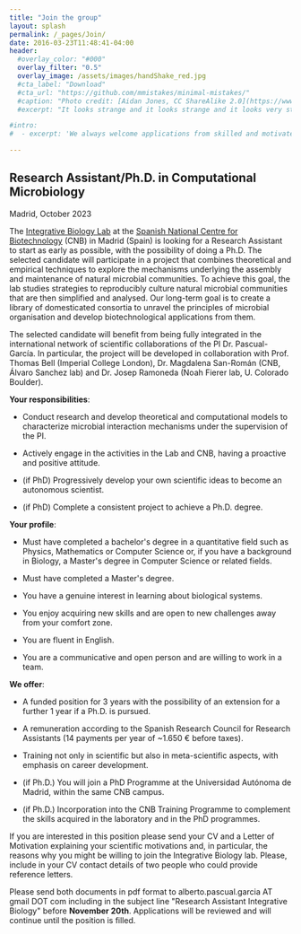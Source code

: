 ```yaml
---
title: "Join the group"
layout: splash
permalink: /_pages/Join/
date: 2016-03-23T11:48:41-04:00
header:
  #overlay_color: "#000"
  overlay_filter: "0.5"
  overlay_image: /assets/images/handShake_red.jpg
  #cta_label: "Download"
  #cta_url: "https://github.com/mmistakes/minimal-mistakes/"
  #caption: "Photo credit: [Aidan Jones, CC ShareAlike 2.0](https://www.flickr.com/photos/aidan_jones/3575000735)"
  #excerpt: "It looks strange and it looks strange and it looks very strange; and then suddenly it doesn't look strange at all and you can't understand what made it look strange in the first place. Gertrude Stein."

#intro: 
#  - excerpt: 'We al­ways wel­come ap­plic­a­tions from skilled and mo­tiv­ated people for PhD and PostDoc po­s­i­tions. Open positions will be announced [here](/_pages/Join). In the event that there is no vacancy for you at this time, we will always be open to discuss the possibility of supporting you to get your own funding through national (e.g. Juan de la Cierva or FPU fellowships) or international calls (e.g. Marie Curie, EMBO). If you are interested in joining our group, please send us your CV with a brief motivation letter describing your research interests and why you want to join our group. Since our group is multidisciplinary, describe briefly where your skills are, and where you want to improve.'

---
```


## Research Assistant/Ph.D. in Computational Microbiology

Madrid, October 2023

The [Integrative Biology Lab](https://apascualgarcia.github.io/) at the [Spanish National Centre for Biotechnology](https://www.cnb.csic.es/index.php/en/) (CNB) in Madrid (Spain) is looking for a Research Assistant to start as early as possible, with the possibility of doing a Ph.D. The selected candidate will participate in a project that combines theoretical and empirical techniques to explore the mechanisms underlying the assembly and maintenance of natural microbial communities. To achieve this goal, the lab studies strategies to reproducibly culture natural microbial communities that are then simplified and analysed. Our long-term goal is to create a library of domesticated consortia to unravel the principles of microbial organisation and develop biotechnological applications from them.

The selected candidate will benefit from being fully integrated in the international network of scientific collaborations of the PI Dr. Pascual-García. In particular, the project will be developed in collaboration with Prof. Thomas Bell (Imperial College London), Dr. Magdalena San-Román (CNB, Álvaro Sanchez lab) and Dr. Josep Ramoneda (Noah Fierer lab, U. Colorado Boulder).

**Your responsibilities**:

  - Conduct research and develop theoretical and computational models to characterize microbial interaction mechanisms under the supervision of the PI.

  - Actively engage in the activities in the Lab and CNB, having a proactive and positive attitude.

  - (if PhD) Progressively develop your own scientific ideas to become an autonomous scientist.

  - (if PhD) Complete a consistent project to achieve a Ph.D. degree.

**Your profile**:

  - Must have completed a bachelor's degree in a quantitative field such as Physics, Mathematics or Computer Science or, if you have a background in Biology, a Master's degree in Computer Science or related fields.

  - Must have completed a Master's degree.

  - You have a genuine interest in learning about biological systems.

  - You enjoy acquiring new skills and are open to new challenges away from your comfort zone.

  - You are fluent in English.

  - You are a communicative and open person and are willing to work in a team.

**We offer**:

  - A funded position for 3 years with the possibility of an extension for a further 1 year if a Ph.D. is pursued.

  - A remuneration according to the Spanish Research Council for Research Assistants (14 payments per year of ~1.650 € before taxes). 

  - Training not only in scientific but also in meta-scientific aspects, with emphasis on career development.

  - (if Ph.D.) You will join a PhD Programme at the Universidad Autónoma de Madrid, within the same CNB campus. 

  - (if Ph.D.) Incorporation into the CNB Training Programme to complement the skills acquired in the laboratory and in the PhD programmes.


If you are interested in this position please send your CV and a Letter of Motivation explaining your scientific motivations and, in particular, the reasons why you might be willing to join the Integrative Biology lab. Please, include in your CV contact details of two people who could provide reference letters.

Please send both documents in pdf format to alberto.pascual.garcia AT gmail DOT com including in the subject line "Research Assistant Integrative Biology" before **November 20th**. Applications will be reviewed and will continue until the position is filled.




